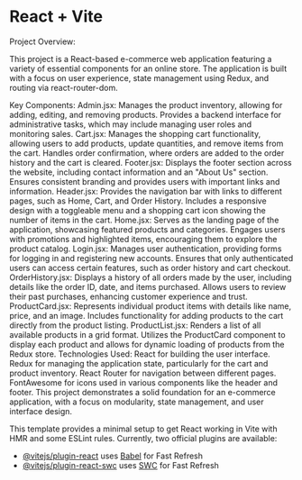# React + Vite
Project Overview:

This project is a React-based e-commerce web application featuring a variety of essential components for an online store. The application is built with a focus on user experience, state management using Redux, and routing via react-router-dom.

Key Components:
Admin.jsx:
Manages the product inventory, allowing for adding, editing, and removing products.
Provides a backend interface for administrative tasks, which may include managing user roles and monitoring sales.
Cart.jsx:
Manages the shopping cart functionality, allowing users to add products, update quantities, and remove items from the cart.
Handles order confirmation, where orders are added to the order history and the cart is cleared.
Footer.jsx:
Displays the footer section across the website, including contact information and an "About Us" section.
Ensures consistent branding and provides users with important links and information.
Header.jsx:
Provides the navigation bar with links to different pages, such as Home, Cart, and Order History.
Includes a responsive design with a toggleable menu and a shopping cart icon showing the number of items in the cart.
Home.jsx:
Serves as the landing page of the application, showcasing featured products and categories.
Engages users with promotions and highlighted items, encouraging them to explore the product catalog.
Login.jsx:
Manages user authentication, providing forms for logging in and registering new accounts.
Ensures that only authenticated users can access certain features, such as order history and cart checkout.
OrderHistory.jsx:
Displays a history of all orders made by the user, including details like the order ID, date, and items purchased.
Allows users to review their past purchases, enhancing customer experience and trust.
ProductCard.jsx:
Represents individual product items with details like name, price, and an image.
Includes functionality for adding products to the cart directly from the product listing.
ProductList.jsx:
Renders a list of all available products in a grid format.
Utilizes the ProductCard component to display each product and allows for dynamic loading of products from the Redux store.
Technologies Used:
React for building the user interface.
Redux for managing the application state, particularly for the cart and product inventory.
React Router for navigation between different pages.
FontAwesome for icons used in various components like the header and footer.
This project demonstrates a solid foundation for an e-commerce application, with a focus on modularity, state management, and user interface design.



This template provides a minimal setup to get React working in Vite with HMR and some ESLint rules.
Currently, two official plugins are available:

- [@vitejs/plugin-react](https://github.com/vitejs/vite-plugin-react/blob/main/packages/plugin-react/README.md) uses [Babel](https://babeljs.io/) for Fast Refresh
- [@vitejs/plugin-react-swc](https://github.com/vitejs/vite-plugin-react-swc) uses [SWC](https://swc.rs/) for Fast Refresh

